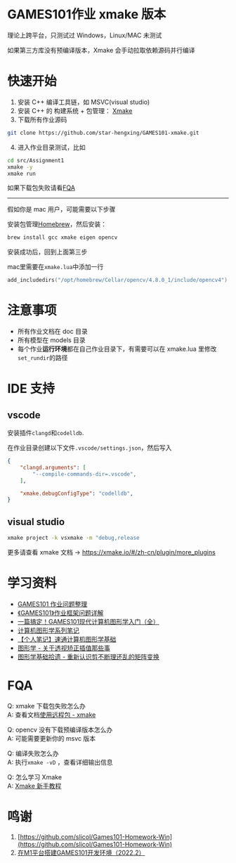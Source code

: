 # GAMES101作业 xmake 版本

理论上跨平台，只测试过 Windows，Linux/MAC 未测试

如果第三方库没有预编译版本，Xmake 会手动拉取依赖源码并行编译

# 快速开始

1. 安装 C++ 编译工具链，如 MSVC(visual studio)
2. 安装 C++ 的 构建系统 + 包管理： [Xmake](https://xmake.io/#/zh-cn/guide/installation)
3. 下载所有作业源码

```bash
git clone https://github.com/star-hengxing/GAMES101-xmake.git
```

4. 进入作业目录测试，比如

```bash
cd src/Assignment1
xmake -y
xmake run
```

如果下载包失败请看[FQA](#fqa)

---

假如你是 mac 用户，可能需要以下步骤

安装包管理[Homebrew](https://brew.sh/)，然后安装：

```bash
brew install gcc xmake eigen opencv
```

安装成功后，回到上面第三步

mac里需要在`xmake.lua`中添加一行

```lua
add_includedirs("/opt/homebrew/Cellar/opencv/4.8.0_1/include/opencv4")

```



# 注意事项

* 所有作业文档在 doc 目录
* 所有模型在 models 目录
* 每个作业**运行环境**都在自己作业目录下，有需要可以在 xmake.lua 里修改`set_rundir`的路径

# IDE 支持

## vscode

安装插件`clangd`和`codelldb`.

在作业目录创建以下文件`.vscode/settings.json`，然后写入
```json
{
    "clangd.arguments": [
        "--compile-commands-dir=.vscode",
    ],

    "xmake.debugConfigType": "codelldb",
}
```

## visual studio

```bash
xmake project -k vsxmake -m "debug,release
```

更多请查看 xmake 文档 -> https://xmake.io/#/zh-cn/plugin/more_plugins

# 学习资料

- [GAMES101 作业问题整理](https://zhuanlan.zhihu.com/p/375391720)
- [《GAMES101》作业框架问题详解](https://zhuanlan.zhihu.com/p/509902950)
- [一篇搞定！GAMES101现代计算机图形学入门（全）](https://zhuanlan.zhihu.com/p/394932478)
- [计算机图形学系列笔记](https://www.zhihu.com/column/c_1249465121615204352)
- [【个人笔记】速通计算机图形学基础](https://zhuanlan.zhihu.com/p/539347633)
- [图形学 - 关于透视矫正插值那些事](https://zhuanlan.zhihu.com/p/403259571)
- [图形学基础拾遗 - 重新认识剪不断理还乱的矩阵变换](https://zhuanlan.zhihu.com/p/223033896)

# FQA

Q: xmake 下载包失败怎么办  
A: 查看文档[使用远程包 - xmake](https://xmake.io/#/zh-cn/package/remote_package?id=%e8%bf%9c%e7%a8%8b%e5%8c%85%e4%b8%8b%e8%bd%bd%e4%bc%98%e5%8c%96)

Q: opencv 没有下载预编译版本怎么办  
A: 可能需要更新你的 msvc 版本

Q: 编译失败怎么办  
A: 执行`xmake -vD` ，查看详细输出信息

Q: 怎么学习 Xmake  
A: [Xmake 新手教程](https://zhuanlan.zhihu.com/p/640701847)

# 鸣谢

1. [https://github.com/slicol/Games101-Homework-Win](https://github.com/slicol/Games101-Homework-Win)
2. [在M1平台搭建GAMES101开发环境（2022.2）](https://zhuanlan.zhihu.com/p/472114465)
